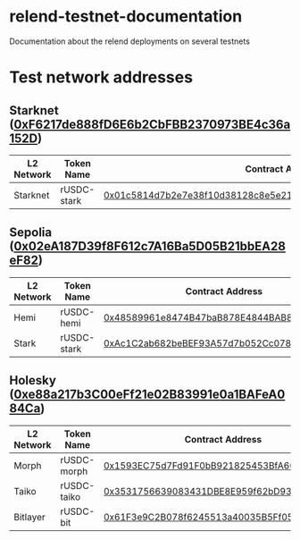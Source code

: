 # relend-testnet-documentation
Documentation about the relend deployments on several testnets

# Test network addresses

## Starknet ([0xF6217de888fD6E6b2CbFBB2370973BE4c36a152D](https://sepolia.etherscan.io/address/0xF6217de888fD6E6b2CbFBB2370973BE4c36a152D))

| L2 Network | Token Name | Contract Address |
|------------|------------|------------------|
| Starknet | rUSDC-stark | [0x01c5814d7b2e7e38f10d38128c8e5e219fe610fc7a36ad86b78afb325dd2d9bd](https://sepolia.starkscan.co/token/0x01c5814d7b2e7e38f10d38128c8e5e219fe610fc7a36ad86b78afb325dd2d9bd)

## Sepolia ([0x02eA187D39f8F612c7A16Ba5D05B21bbEA28eF82](https://sepolia.etherscan.io/address/0x02eA187D39f8F612c7A16Ba5D05B21bbEA28eF82))

| L2 Network | Token Name | Contract Address | Bridge UI |
|------------|------------|------------------|-----------|
| Hemi | rUSDC-hemi | [0x48589961e8474B47baB878E4844BAB827Ea73A1e](https://sepolia.etherscan.io/address/0x48589961e8474B47baB878E4844BAB827Ea73A1e) | https://app.hemi.xyz/en/tunnel/ |
| Stark | rUSDC-stark | [0xAc1C2ab682beBEF93A57d7b052Cc0780C016761A](https://sepolia.etherscan.io/address/0xAc1C2ab682beBEF93A57d7b052Cc0780C016761A) | https://starkgate.starknet.io/bridge/deposit |

## Holesky ([0xe88a217b3C00eFf21e02B83991e0a1BAFeA084Ca](https://holesky.etherscan.io/address/0xe88a217b3C00eFf21e02B83991e0a1BAFeA084Ca))

| L2 Network | Token Name | Contract Address | Bridge UI |
|------------|------------|------------------|-----------|
| Morph | rUSDC-morph | [0x1593EC75d7Fd91F0bB921825453BfA6032915115](https://holesky.etherscan.io/address/0x1593EC75d7Fd91F0bB921825453BfA6032915115) | https://bridge.morphl2.io/ |
| Taiko | rUSDC-taiko | [0x3531756639083431DBE8E959f62bD93b5E4155b7](https://holesky.etherscan.io/address/0x3531756639083431DBE8E959f62bD93b5E4155b7) | https://bridge.taiko.xyz/ |
| Bitlayer   | rUSDC-bit | [0x61F3e9C2B078f6245513a40035B5Ff0592896e41](https://holesky.etherscan.io/address/0x61F3e9C2B078f6245513a40035B5Ff0592896e41) | https://www.bitlayer.org/bridge |
